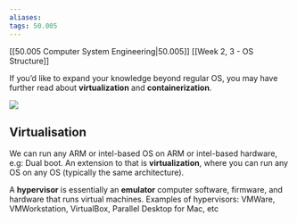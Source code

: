 ```yaml
---
aliases:
tags: 50.005
---
```

[[50.005 Computer System Engineering|50.005]]
[[Week 2, 3 - OS Structure]]

If you’d like to expand your knowledge beyond regular OS, you may have further read about **virtualization** and **containerization**.

![](https://natalieagus.github.io/50005/assets/images/week2/18.png)

## Virtualisation
We can run any ARM or intel-based OS on ARM or intel-based hardware, e.g: Dual boot. An extension to that is **virtualization**, where you can run any OS on any OS (typically the same architecture).

A **hypervisor** is essentially an **emulator** computer software, firmware, and hardware that runs virtual machines. Examples of hypervisors: VMWare, VMWorkstation, VirtualBox, Parallel Desktop for Mac, etc